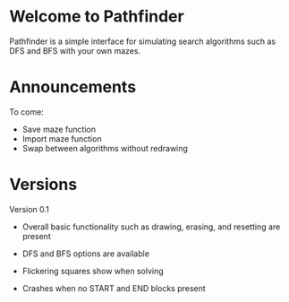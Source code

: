 # Welcome to Pathfinder

Pathfinder is a simple interface for simulating search algorithms such as DFS and BFS with your own mazes.

# Announcements

To come:
- Save maze function
- Import maze function
- Swap between algorithms without redrawing

# Versions

Version 0.1
- Overall basic functionality such as drawing, erasing, and resetting are present
- DFS and BFS options are available

- Flickering squares show when solving
- Crashes when no START and END blocks present
